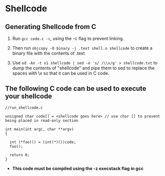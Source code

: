 # Shellcode

## Generating Shellcode from C

1. Run `gcc code.c -c`, using the -c flag to prevent linking.

2. Then run `objcopy -O binary -j .text shell.o shellcode` to create a binary file with the contents of .text

3. Use `od -An -t x1 shellcode | sed -e 's/ /\\x/g' > shellcode.txt` to dump the contents of "shellcode" and pipe them to sed to replace the spaces with \x so that it can be used in C code.


## The following C code can be used to execute your shellcode

    //run_shellcode.c
    
    unsigned char code[] = <shellcode goes here> // use char [] to prevent being placed in read-only section
    
    int main(int argc, char **argv) 
    {

      int (*foo)() = (int(*)())code;
      foo();

      return 0;
    }


- **This code must be compiled using the -z execstack flag in gcc**

